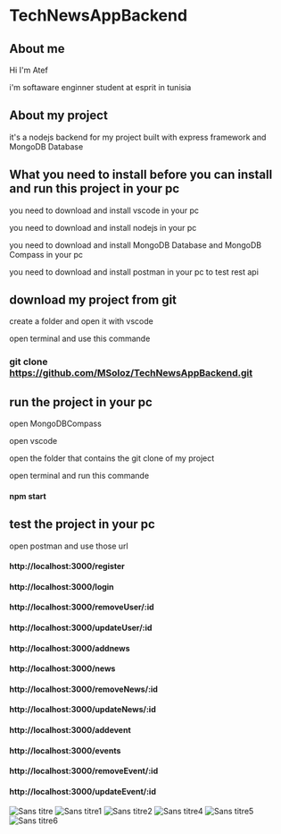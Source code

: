 # TechNewsAppBackend

## About me  

Hi I'm Atef  

i'm softaware enginner student at esprit in tunisia 

## About my project 

it's a nodejs backend for my project built with express framework and MongoDB Database 

## What you need to install before you can install and run this project in your pc

you need to download and install vscode in your pc

you need to download and install nodejs in your pc 

you need to download and install MongoDB Database and MongoDB Compass in your pc 

you need to download and install postman in your pc to test rest api 

## download my project from git

create a folder and open it with vscode 

open terminal and use this commande 

### git clone https://github.com/MSoloz/TechNewsAppBackend.git

## run the project in your pc

open MongoDBCompass

open vscode 

open the folder that contains the git clone of my project 

open terminal and run this commande 

#### npm start

## test the project in your pc 

open postman and use those url 

#### http://localhost:3000/register
#### http://localhost:3000/login
#### http://localhost:3000/removeUser/:id
#### http://localhost:3000/updateUser/:id

#### http://localhost:3000/addnews
#### http://localhost:3000/news
#### http://localhost:3000/removeNews/:id
#### http://localhost:3000/updateNews/:id


#### http://localhost:3000/addevent
#### http://localhost:3000/events
#### http://localhost:3000/removeEvent/:id
#### http://localhost:3000/updateEvent/:id


![Sans titre](https://user-images.githubusercontent.com/90135935/142781987-b0cef70d-0fd2-43c3-96d5-bf62fee54c20.png)
![Sans titre1](https://user-images.githubusercontent.com/90135935/142791050-7579c940-373c-4ec0-b9df-d4d3e476cd17.png)
![Sans titre2](https://user-images.githubusercontent.com/90135935/142791123-1227cbcb-dd0b-426e-83fc-bd547efb7942.png)
![Sans titre4](https://user-images.githubusercontent.com/90135935/142791180-49ab34e1-1242-4495-9347-3c65ad7cb119.png)
![Sans titre5](https://user-images.githubusercontent.com/90135935/142791229-9f81887a-1d8d-49d3-b281-55094c6dd0ed.png)
![Sans titre6](https://user-images.githubusercontent.com/90135935/142792108-ff586f4c-c9d2-4984-9a46-2662ad2fe139.png)






